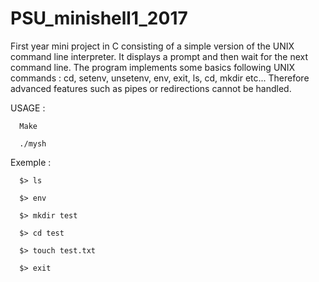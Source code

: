 # PSU_minishell1_2017
First year mini project in C consisting of a simple version of the UNIX command line interpreter. It displays a prompt and then wait for the next command line. The program implements some basics following UNIX commands : cd, setenv, unsetenv, env, exit, ls, cd, mkdir etc...
Therefore advanced features such as pipes or redirections cannot be handled.

USAGE :
      
      Make
      
      ./mysh

Exemple :

      $> ls

      $> env

      $> mkdir test

      $> cd test

      $> touch test.txt

      $> exit
